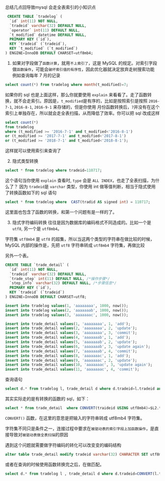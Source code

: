 
总结几点回导致mysql 会走全表索引的小知识点

```sql
 CREATE TABLE `tradelog` (
  `id` int(11) NOT NULL,
  `tradeid` varchar(32) DEFAULT NULL,
  `operator` int(11) DEFAULT NULL,
  `t_modified` datetime DEFAULT NULL,
  PRIMARY KEY (`id`),
  KEY `tradeid` (`tradeid`),
  KEY `t_modified` (`t_modified`)
) ENGINE=InnoDB DEFAULT CHARSET=utf8mb4;
```

1. 如果对字段做了`函数计算`，就用`不上索引了`，这是 MySQL 的规定。对索引字段做`函数操作`，可能会`破坏索引值的有序性`，因此优化器就决定放弃走树搜索功能
例如查询每年 7 月的记录
```sql
select count(*) from tradelog where month(t_modified)=7;
```

如果你的 sql 也是上面这样，那么你就要使用 `explain` 来看看了。走了函数转换，就不会走索引。原因是，`t_modified`是有序的，比如是按照索引是按照 `2016-7-1`, `2016-8-1`, `2016-9-1` 来存储的，但是你使用 月份函数转换后，`7`并没有在这个索引上单独存在，所以就会走全表扫描，从而降低了效率。你可以把 sql 改成这样
```sql
select count(*) 
from tradelog 
where (t_modified >= '2016-7-1' and t_modified<'2016-8-1') 
or (t_modified >= '2017-7-1' and t_modified<'2017-8-1') 
or (t_modified >= '2018-7-1' and t_modified<'2018-8-1');
```
这样就可以使用索引来查询了

2. 隐式类型转换
 ```sql
 select * from tradelog where tradeid=110717;
 ```
这个语句当你使用 `explain` 查看时, `type` 会是  `ALL INDEX`，也走了全表扫描，为什么了？
因为 `tradeid`是 `varchar` 类型，你使用 int 做等值判断，相当于隐式使用了转换函数如下的 sql 语句
```sql
select * from tradelog where  CAST(tradid AS signed int) = 110717;
```
这里面也包含了函数的转换，和第一个问题有是一样的了。

3. 隐式字符编码转换
往往是因为数据库的编码格式不同造成的。比如一个是`utf8`, 另一个是 `utf8mb4`。

字符集 `utf8mb4` 是 `utf8` 的超集，所以当这两个类型的字符串在做比较的时候，MySQL 内部的操作是，先把 `utf8` 字符串转成 `utf8mb4` 字符集，再做比较

另外一个表。

```sql
CREATE TABLE `trade_detail` (
  `id` int(11) NOT NULL,
  `tradeid` varchar(32) DEFAULT NULL,
  `trade_step` int(11) DEFAULT NULL, /*操作步骤*/
  `step_info` varchar(32) DEFAULT NULL, /*步骤信息*/
  PRIMARY KEY (`id`),
  KEY `tradeid` (`tradeid`)
) ENGINE=InnoDB DEFAULT CHARSET=utf8;

insert into tradelog values(1, 'aaaaaaaa', 1000, now());
insert into tradelog values(2, 'aaaaaaab', 1000, now());
insert into tradelog values(3, 'aaaaaaac', 1000, now());

insert into trade_detail values(1, 'aaaaaaaa', 1, 'add');
insert into trade_detail values(2, 'aaaaaaaa', 2, 'update');
insert into trade_detail values(3, 'aaaaaaaa', 3, 'commit');
insert into trade_detail values(4, 'aaaaaaab', 1, 'add');
insert into trade_detail values(5, 'aaaaaaab', 2, 'update');
insert into trade_detail values(6, 'aaaaaaab', 3, 'update again');
insert into trade_detail values(7, 'aaaaaaab', 4, 'commit');
insert into trade_detail values(8, 'aaaaaaac', 1, 'add');
insert into trade_detail values(9, 'aaaaaaac', 2, 'update');
insert into trade_detail values(10, 'aaaaaaac', 3, 'update again');
insert into trade_detail values(11, 'aaaaaaac', 4, 'commit');
```

查询语句
```sql
select d.* from tradelog l, trade_detail d where d.tradeid=l.tradeid and l.id=2; /*语句Q1*/
```

其实实际走的是有转换的函数的 sql，如下：

```sql
select * from trade_detail  where CONVERT(traideid USING utf8mb4)=$L2.tradeid.value; 
```

`CONVERT()` 函数，在这里的意思是把输入的字符串转成 utf8mb4 字符集。

字符集不同只是条件之一，连接过程中要求在`被驱动表的索引字段上加函数操作`，是直接导致对`被驱动表做全表扫描`的原因

遇到这个问题就需要做字符编码的转化可以改变变的编码结构
```sql
alter table trade_detail modify tradeid varchar(32) CHARACTER SET utf8mb4 default null;
```

或者在查询的时候使用函数转换完之后，在做匹配。
```sql
select d.* from tradelog l , trade_detail d where d.tradeid=CONVERT(l.tradeid USING utf8) and l.id=2; 
```